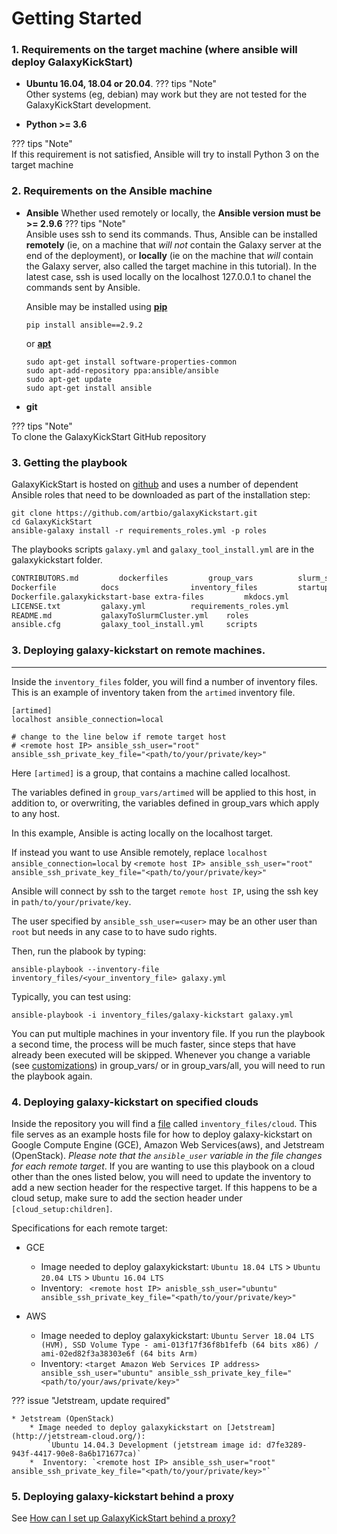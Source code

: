 # Getting Started

### 1. Requirements on the target machine (where ansible will deploy GalaxyKickStart)

- **Ubuntu 16.04, 18.04 or 20.04**.
??? tips "Note"    
    Other systems (eg, debian) may work but they are not tested for the GalaxyKickStart
    development.

- **Python >= 3.6**

??? tips "Note"    
    If this requirement is not satisfied, Ansible will try to install Python 3 on the
    target machine

### 2. Requirements on the Ansible machine

- **Ansible**
Whether used remotely or locally, the **Ansible version must be >= 2.9.6**
??? tips "Note"    
    Ansible uses ssh to send its commands. Thus, Ansible can be installed **remotely** (ie, on a
    machine that *will not* contain the Galaxy server at the end of the deployment), or **locally**
    (ie on the machine that *will* contain the Galaxy server, also called the target machine in
    this tutorial). In the latest case, ssh is used locally on the localhost 127.0.0.1 to chanel
    the commands sent by Ansible.
    
    Ansible may be installed using **[pip](https://pip.pypa.io/en/stable/installing/)**
    ```
    pip install ansible==2.9.2
    ```
    or **[apt](https://help.ubuntu.com/community/AptGet/Howto)**
    ```
    sudo apt-get install software-properties-common
    sudo apt-add-repository ppa:ansible/ansible
    sudo apt-get update
    sudo apt-get install ansible
    ```

    
- **git**
    
??? tips "Note"    
    To clone the GalaxyKickStart GitHub repository


### 3. Getting the playbook

[//]: # (TODO: Once we do releases, we include the submodules and hence users can just download the playbook without git)

GalaxyKickStart is hosted on
[github](https://github.com/ARTbio/GalaxyKickStart.git) and uses a number of
dependent Ansible roles that need to be downloaded as part of the installation
step:

```
git clone https://github.com/artbio/galaxyKickstart.git
cd GalaxyKickStart
ansible-galaxy install -r requirements_roles.yml -p roles
```

The playbooks scripts `galaxy.yml` and `galaxy_tool_install.yml` are in the galaxykickstart folder.
```bash
CONTRIBUTORS.md			dockerfiles			group_vars			slurm_slave_node.yml
Dockerfile			docs				inventory_files			startup.sh
Dockerfile.galaxykickstart-base	extra-files			mkdocs.yml			templates
LICENSE.txt			galaxy.yml			requirements_roles.yml
README.md			galaxyToSlurmCluster.yml	roles
ansible.cfg			galaxy_tool_install.yml		scripts
```

### 3. Deploying galaxy-kickstart on remote machines.
----

Inside the `inventory_files` folder, you will find a number of inventory files.
This is an example of inventory taken from the `artimed` inventory file.

```
[artimed]
localhost ansible_connection=local

# change to the line below if remote target host
# <remote host IP> ansible_ssh_user="root" ansible_ssh_private_key_file="<path/to/your/private/key>"
```

Here `[artimed]` is a group, that contains a machine called localhost.

The variables defined in `group_vars/artimed` will be applied to this host,
in addition to, or overwriting, the variables defined in group_vars which apply to any host.

In this example, Ansible is acting locally on the localhost target.

If  instead you want to use Ansible remotely, replace `localhost ansible_connection=local`
by `<remote host IP> ansible_ssh_user="root" ansible_ssh_private_key_file="<path/to/your/private/key>"`

Ansible will connect by ssh to the target `remote host IP`, using the ssh key in `path/to/your/private/key`.

The user specified by `ansible_ssh_user=<user>` may be an other user than `root` but needs
in any case to to have sudo rights.

Then, run the plabook by typing:
```
ansible-playbook --inventory-file inventory_files/<your_inventory_file> galaxy.yml
```
Typically, you can test using:
```
ansible-playbook -i inventory_files/galaxy-kickstart galaxy.yml
```


You can put multiple machines in your inventory file.
If you run the playbook a second time, the process will be much faster, since steps that
have already been executed will be skipped. Whenever you change a variable (see
[customizations](customizations.md)) in group_vars/<your inventory> or in group_vars/all,
you will need to run the playbook again.

### 4. Deploying galaxy-kickstart on specified clouds

Inside the repository you will find a [file](https://github.com/ARTbio/GalaxyKickStart/tree/master/inventory_files/cloud)
called `inventory_files/cloud`. This file serves as an example hosts file for
how to deploy galaxy-kickstart on Google Compute Engine (GCE),  Amazon Web
Services(aws), and Jetstream (OpenStack). *Please note that the `ansible_user`
variable in the file changes for each remote target*. If you are wanting to use
this playbook on a cloud other than the ones listed  below, you will need to
update the inventory to add a new section header for the respective target. If
this happens to be a cloud setup, make sure to add the section header under
`[cloud_setup:children]`.

Specifications for each remote target:

* GCE
    * Image needed to deploy galaxykickstart: `Ubuntu 18.04 LTS` > `Ubuntu 20.04 LTS` > `Ubuntu 16.04 LTS`
    * Inventory: ` <remote host IP> anisble_ssh_user="ubuntu" ansible_ssh_private_key_file="<path/to/your/private/key>"`

* AWS
    * Image needed to deploy galaxykickstart: `Ubuntu Server 18.04 LTS (HVM), SSD Volume Type - ami-013f17f36f8b1fefb (64 bits x86) / ami-02ed82f3a38303e6f (64 bits Arm)`
    * Inventory: `<target Amazon Web Services IP address> ansible_ssh_user="ubuntu" ansible_ssh_private_key_file="<path/to/your/aws/private/key>"`

??? issue "Jetstream, update required"    
    
    * Jetstream (OpenStack)
        * Image needed to deploy galaxykickstart on [Jetstream](http://jetstream-cloud.org/):
            `Ubuntu 14.04.3 Development (jetstream image id: d7fe3289-943f-4417-90e8-8a6b171677ca)`
        *  Inventory: `<remote host IP> ansible_ssh_user="root" ansible_ssh_private_key_file="<path/to/your/private/key>"`

### 5. Deploying galaxy-kickstart behind a proxy

See [How can I set up GalaxyKickStart behind a proxy?](faq.md)
